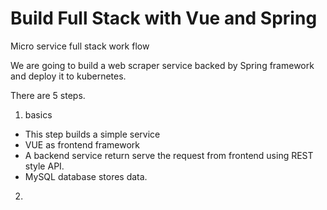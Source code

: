 # Build Full Stack with Vue and Spring

Micro service full stack work flow

We are going to build a web scraper service backed by Spring framework and deploy it to kubernetes.

There are 5 steps. 

1. basics
  * This step builds a simple service
  * VUE as frontend framework
  * A backend service return serve the request from frontend using REST style API. 
  * MySQL database stores data. 

2. 
